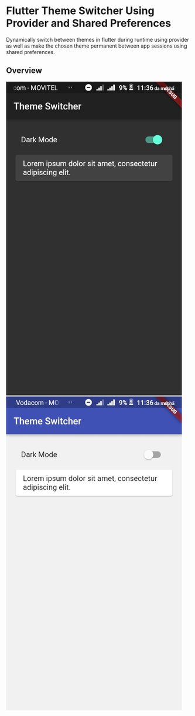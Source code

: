 # Flutter Theme Switcher Using Provider and Shared Preferences

 Dynamically switch between themes in flutter during runtime using provider as well as make the chosen theme permanent between app sessions using shared preferences.
 
## Overview


![alt dark](https://github.com/Amilcar-Paco/flutter_theme_switcher/blob/master/overview/dark.jpg?raw=true) ![alt light](https://github.com/Amilcar-Paco/flutter_theme_switcher/blob/master/overview/light.jpg?raw=true)
